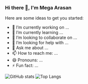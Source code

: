 ### Hi there 👋, I'm Mega Arasan


Here are some ideas to get you started:

- 🔭 I’m currently working on ...
- 🌱 I’m currently learning ...
- 👯 I’m looking to collaborate on ...
- 🤔 I’m looking for help with ...
- 💬 Ask me about ...
- 📫 How to reach me: ...
- 😄 Pronouns: ...
- ⚡ Fun fact: ...

![GitHub stats](https://github-readme-stats.vercel.app/api?username=MegaArasan&theme=cobalt&show_icons=true&count_private=true )
![Top Langs](https://github-readme-stats.vercel.app/api/top-langs/?username=MegaArasan&theme=highcontrast )
